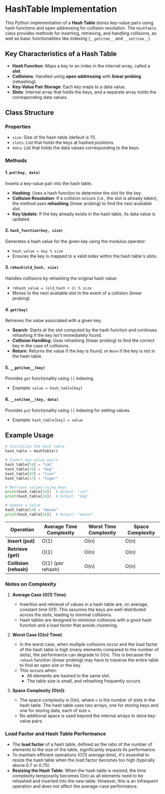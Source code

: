 # HashTable Implementation

This Python implementation of a **Hash Table** stores key-value pairs using hash functions and open addressing for collision resolution. The `HashTable` class provides methods for inserting, retrieving, and handling collisions, as well as basic functionalities like indexing (`__getitem__` and `__setitem__`).

## Key Characteristics of a Hash Table

- **Hash Function**: Maps a key to an index in the internal array, called a **slot**.
- **Collisions**: Handled using **open addressing** with **linear probing** (rehashing).
- **Key-Value Pair Storage**: Each key maps to a data value.
- **Slots**: Internal array that holds the keys, and a separate array holds the corresponding data values.

## Class Structure

### Properties
- `size`: Size of the hash table (default is 11).
- `slots`: List that holds the keys at hashed positions.
- `data`: List that holds the data values corresponding to the keys.

### Methods

#### 1. `put(key, data)`
Inserts a key-value pair into the hash table.
- **Hashing**: Uses a hash function to determine the slot for the key.
- **Collision Resolution**: If a collision occurs (i.e., the slot is already taken), the method uses **rehashing** (linear probing) to find the next available slot.
- **Key Update**: If the key already exists in the hash table, its data value is updated.

#### 2. `hash_function(key, size)`
Generates a hash value for the given key using the modulus operator:
- `hash_value = key % size`
- Ensures the key is mapped to a valid index within the hash table's slots.

#### 3. `rehash(old_hash, size)`
Handles collisions by rehashing the original hash value:
- `rehash_value = (old_hash + 1) % size`
- Moves to the next available slot in the event of a collision (linear probing).

#### 4. `get(key)`
Retrieves the value associated with a given key.
- **Search**: Starts at the slot computed by the hash function and continues rehashing if the key isn't immediately found.
- **Collision Handling**: Uses rehashing (linear probing) to find the correct key in the case of collisions.
- **Return**: Returns the value if the key is found, or `None` if the key is not in the hash table.

#### 5. `__getitem__(key)`
Provides `get` functionality using `[]` indexing.
- Example: `value = hash_table[key]`

#### 6. `__setitem__(key, data)`
Provides `put` functionality using `[]` indexing for setting values.
- Example: `hash_table[key] = value`

## Example Usage

```python
# Initialize the hash table
hash_table = HashTable()

# Insert key-value pairs
hash_table[54] = "cat"
hash_table[26] = "dog"
hash_table[93] = "lion"
hash_table[17] = "tiger"

# Retrieve values using keys
print(hash_table[54])  # Output: "cat"
print(hash_table[26])  # Output: "dog"

# Update a value
hash_table[54] = "mouse"
print(hash_table[54])  # Output: "mouse"
```


| Operation               | Average Time Complexity | Worst Time Complexity | Space Complexity |
|-------------------------|-------------------------|-----------------------|------------------|
| **Insert (put)**         | O(1)                    | O(n)                  | O(n)             |
| **Retrieve (get)**       | O(1)                    | O(n)                  | O(n)             |
| **Collision (rehash)**   | O(1) (per rehash)       | O(n)                  | O(n)             |

### Notes on Complexity

1. **Average Case (O(1) Time)**: 
   - Insertion and retrieval of values in a hash table are, on average, constant time O(1). This assumes the keys are well-distributed across the slots, leading to minimal collisions.
   - Hash tables are designed to minimize collisions with a good hash function and a load factor that avoids clustering.

2. **Worst Case (O(n) Time)**: 
   - In the worst case, when multiple collisions occur and the load factor of the hash table is high (many elements compared to the number of slots), the performance can degrade to O(n). This is because the `rehash` function (linear probing) may have to traverse the entire table to find an open slot or the key.
   - This occurs when:
     - All elements are hashed to the same slot.
     - The table size is small, and rehashing frequently occurs.

3. **Space Complexity (O(n))**: 
   - The space complexity is O(n), where `n` is the number of slots in the hash table. The hash table uses two arrays, one for storing keys and one for storing data, each of size `n`.
   - No additional space is used beyond the internal arrays to store key-value pairs.

### Load Factor and Hash Table Performance

- The **load factor** of a hash table, defined as the ratio of the number of elements to the size of the table, significantly impacts its performance.
- To maintain efficient operations (O(1) average time), it's essential to resize the hash table when the load factor becomes too high (typically above 0.7 or 0.75).
- **Resizing the Hash Table**: When the hash table is resized, the time complexity temporarily becomes O(n) as all elements need to be rehashed and inserted into the new table. However, this is an infrequent operation and does not affect the average-case performance.